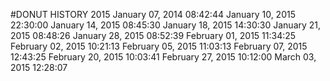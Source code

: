 #DONUT HISTORY 2015
January 07, 2014 08:42:44
January 10, 2015 22:30:00
January 14, 2015 08:45:30
January 18, 2015 14:30:30
January 21, 2015 08:48:26
January 28, 2015 08:52:39
February 01, 2015 11:34:25
February 02, 2015 10:21:13
February 05, 2015 11:03:13
February 07, 2015 12:43:25
February 20, 2015 10:03:41
February 27, 2015 10:12:00
March 03, 2015 12:28:07